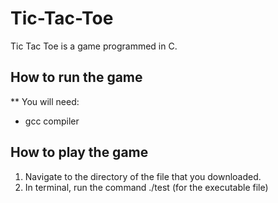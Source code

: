 # Tic-Tac-Toe
Tic Tac Toe is a game programmed in C.
## How to run the game
** You will need:
* gcc compiler
## How to play the game
1. Navigate to the directory of the file that you downloaded.
2. In terminal, run the command ./test (for the executable file)
